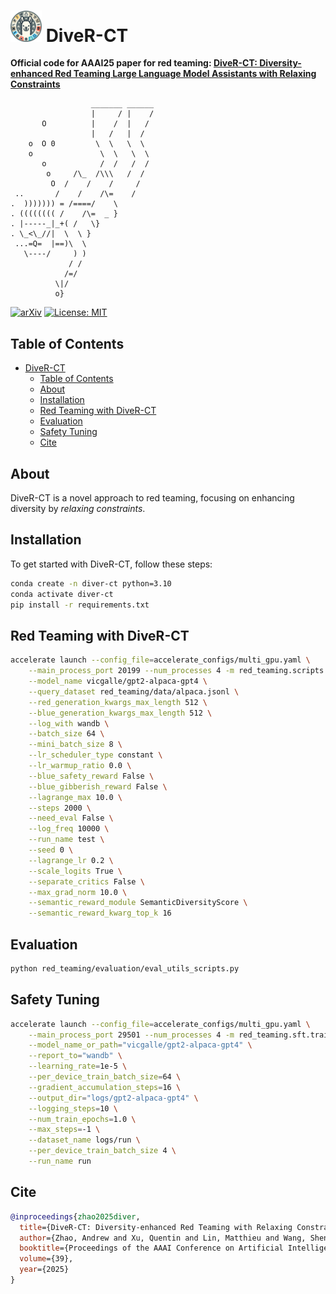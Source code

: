# <img src="assets/diverct_icon.png" alt="Diver-CT" width="50"/> DiveR-CT

**Official code for AAAI25 paper for red teaming: [DiveR-CT: Diversity-enhanced Red Teaming Large Language Model Assistants with Relaxing Constraints](https://arxiv.org/abs/2405.19026)**

```
                  _______ ______
                  |     / |    /
       O          |    /  |   /
                  |   /   |  /
    o  O 0         \  \   \  \
    o               \  \   \  \
       o            /  /   /  /
        o     /\_  /\\\   /  /
         O  /    /    /     /
 ..       /    /    /\=    /
.  ))))))) = /====/    \
. (((((((( /    /\=  _ }
. |-----_|_+( /   \}
. \_<\_//|  \  \ }
 ...=Q=  |==)\  \
   \----/     ) )
             / /
            /=/
          \|/
          o}
```

[![arXiv](https://img.shields.io/badge/arXiv-2405.19026-b31b1b.svg)](https://arxiv.org/abs/2405.19026)
[![License: MIT](https://img.shields.io/badge/License-MIT-yellow.svg)](https://opensource.org/licenses/MIT)

## Table of Contents
- [ DiveR-CT](#-diver-ct)
  - [Table of Contents](#table-of-contents)
  - [About](#about)
  - [Installation](#installation)
  - [Red Teaming with DiveR-CT](#red-teaming-with-diver-ct)
  - [Evaluation](#evaluation)
  - [Safety Tuning](#safety-tuning)
  - [Cite](#cite)

## About

DiveR-CT is a novel approach to red teaming, focusing on enhancing diversity by *relaxing constraints*.

## Installation

To get started with DiveR-CT, follow these steps:

```bash
conda create -n diver-ct python=3.10
conda activate diver-ct
pip install -r requirements.txt
```

## Red Teaming with DiveR-CT
```bash
accelerate launch --config_file=accelerate_configs/multi_gpu.yaml \
    --main_process_port 20199 --num_processes 4 -m red_teaming.scripts.train_constrained_red_team \
    --model_name vicgalle/gpt2-alpaca-gpt4 \
    --query_dataset red_teaming/data/alpaca.jsonl \
    --red_generation_kwargs_max_length 512 \
    --blue_generation_kwargs_max_length 512 \
    --log_with wandb \
    --batch_size 64 \
    --mini_batch_size 8 \
    --lr_scheduler_type constant \
    --lr_warmup_ratio 0.0 \
    --blue_safety_reward False \
    --blue_gibberish_reward False \
    --lagrange_max 10.0 \
    --steps 2000 \
    --need_eval False \
    --log_freq 10000 \
    --run_name test \
    --seed 0 \
    --lagrange_lr 0.2 \
    --scale_logits True \
    --separate_critics False \
    --max_grad_norm 10.0 \
    --semantic_reward_module SemanticDiversityScore \
    --semantic_reward_kwarg_top_k 16
```

## Evaluation
```bash
python red_teaming/evaluation/eval_utils_scripts.py
```

## Safety Tuning
```bash
accelerate launch --config_file=accelerate_configs/multi_gpu.yaml \
    --main_process_port 29501 --num_processes 4 -m red_teaming.sft.train \
    --model_name_or_path="vicgalle/gpt2-alpaca-gpt4" \
    --report_to="wandb" \
    --learning_rate=1e-5 \
    --per_device_train_batch_size=64 \
    --gradient_accumulation_steps=16 \
    --output_dir="logs/gpt2-alpaca-gpt4" \
    --logging_steps=10 \
    --num_train_epochs=1.0 \
    --max_steps=-1 \
    --dataset_name logs/run \
    --per_device_train_batch_size 4 \
    --run_name run
```

## Cite
```bibtex
@inproceedings{zhao2025diver,
  title={DiveR-CT: Diversity-enhanced Red Teaming with Relaxing Constraints},
  author={Zhao, Andrew and Xu, Quentin and Lin, Matthieu and Wang, Shenzhi and Liu, Yong-jin and Zheng, Zilong and Huang, Gao},
  booktitle={Proceedings of the AAAI Conference on Artificial Intelligence},
  volume={39},
  year={2025}
}
```